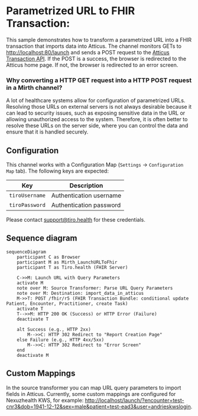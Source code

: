 # Parametrized URL to FHIR Transaction:

This sample demonstrates how to transform a parametrized URL into a FHIR transaction that imports data into Atticus. The channel monitors GETs to [http://localhost:80/launch](http://localhost/launch/) and sends a POST request to the [Atticus Transaction API](https://docs.tiro.health/fhir/Transaction). If the POST is a success, the browser is redirected to the Atticus home page. If not, the browser is redirected to an error screen.

### Why converting a HTTP GET request into a HTTP POST request in a Mirth channel?
A lot of healthcare systems allow for configuration of parametrized URLs. Resolving those URLs on external servers is not always desirable because it can lead to security issues, such as exposing sensitive data in the URL or allowing unauthorized access to the system. Therefore, it is often better to resolve these URLs on the server side, where you can control the data and ensure that it is handled securely.

## Configuration
This channel works with a Configuration Map (`Settings` → `Configuration Map` tab). The following keys are expected:

| Key                 | Description                                                                 |
|---------------------|-----------------------------------------------------------------------------|
| `tiroUsername`      | Authentication username |
| `tiroPassword`      | Authentication password |

Please contact [support@tiro.health](mailto:support@tiro.health) for these credentials.

## Sequence diagram
```mermaid
sequenceDiagram
    participant C as Browser
    participant M as Mirth_LaunchURLToFhir
    participant T as Tiro.health (FHIR Server)

    C->>M: Launch URL with Query Parameters
    activate M
    note over M: Source Transformer: Parse URL Query Parameters
    note over M: Destination: import_data_in_atticus
    M->>T: POST /fhir/r5 (FHIR Transaction Bundle: conditional update Patient, Encounter, Practitioner, create Task)
    activate T
    T-->>M: HTTP 200 OK (Success) or HTTP Error (Failure)
    deactivate T

    alt Success (e.g., HTTP 2xx)
        M-->>C: HTTP 302 Redirect to "Report Creation Page"
    else Failure (e.g., HTTP 4xx/5xx)
        M-->>C: HTTP 302 Redirect to "Error Screen"
    end
    deactivate M
```

## Custom Mappings
In the source transformer you can map URL query parameters to import fields in Atticus. Currently, some custom mappings are configured for Nexuzhealth KWS, for example:
[http://localhost/launch/?encounter=test-cnr3&dob=1941-12-12&sex=male&patient=test-ead3&user=andrieskwslogin](http://localhost/launch/?encounter=test-cnr3&dob=1941-12-12&sex=male&patient=test-ead3&user=andrieskwslogin).
